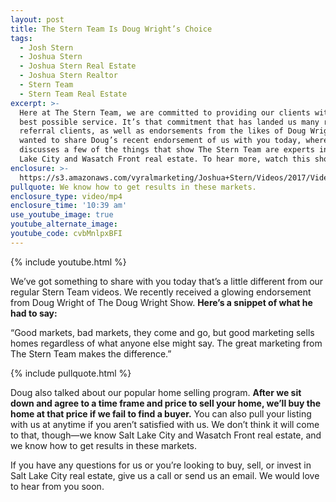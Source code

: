 ```yaml
---
layout: post
title: The Stern Team Is Doug Wright’s Choice
tags:
  - Josh Stern
  - Joshua Stern
  - Joshua Stern Real Estate
  - Joshua Stern Realtor
  - Stern Team
  - Stern Team Real Estate
excerpt: >-
  Here at The Stern Team, we are committed to providing our clients with the
  best possible service. It’s that commitment that has landed us many repeat and
  referral clients, as well as endorsements from the likes of Doug Wright. We
  wanted to share Doug’s recent endorsement of us with you today, where he
  discusses a few of the things that show The Stern Team are experts in Salt
  Lake City and Wasatch Front real estate. To hear more, watch this short video.
enclosure: >-
  https://s3.amazonaws.com/vyralmarketing/Joshua+Stern/Videos/2017/Videos/The+Stern+Team-+Here%2527s+Why+Doug+Wright+Endorses+Our+Team.mp4
pullquote: We know how to get results in these markets.
enclosure_type: video/mp4
enclosure_time: '10:39 am'
use_youtube_image: true
youtube_alternate_image:
youtube_code: cvbMnlpxBFI
---
```



{% include youtube.html %}

We’ve got something to share with you today that’s a little different from our regular Stern Team videos. We recently received a glowing endorsement from Doug Wright of The Doug Wright Show. **Here’s a snippet of what he had to say:**

“Good markets, bad markets, they come and go, but good marketing sells homes regardless of what anyone else might say. The great marketing from The Stern Team makes the difference.”

{% include pullquote.html %}

Doug also talked about our popular home selling program. **After we sit down and agree to a time frame and price to sell your home, we’ll buy the home at that price if we fail to find a buyer.** You can also pull your listing with us at anytime if you aren’t satisfied with us. We don’t think it will come to that, though—we know Salt Lake City and Wasatch Front real estate, and we know how to get results in these markets.

If you have any questions for us or you’re looking to buy, sell, or invest in Salt Lake City real estate, give us a call or send us an email. We would love to hear from you soon.